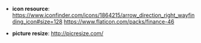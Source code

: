 
 * __icon resource__:
     https://www.iconfinder.com/icons/1864215/arrow_direction_right_wayfinding_icon#size=128
     https://www.flaticon.com/packs/finance-46
     
 * __picture resize__:
     http://picresize.com/